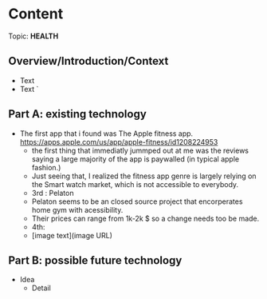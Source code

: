 # Content
Topic: **HEALTH**

## Overview/Introduction/Context
* Text
* Text
`
## Part A: existing technology
* The first app that i found was The Apple fitness app. https://apps.apple.com/us/app/apple-fitness/id1208224953
  * the first thing that immediatly jummped out at me was the reviews saying a large majority of the app is paywalled (in typical apple fashion.)
  * Just seeing that, I realized the fitness app genre is largely relying on the Smart watch market, which is not accessible to everybody.
  * 3rd : Pelaton
  * Pelaton seems to be an closed source project that encorperates home gym with acessibility.
  * Their prices can range from 1k-2k  $ so a change needs too be made.
  * 4th:
  * [image text](image URL)

## Part B: possible future technology
* Idea
  * Detail
